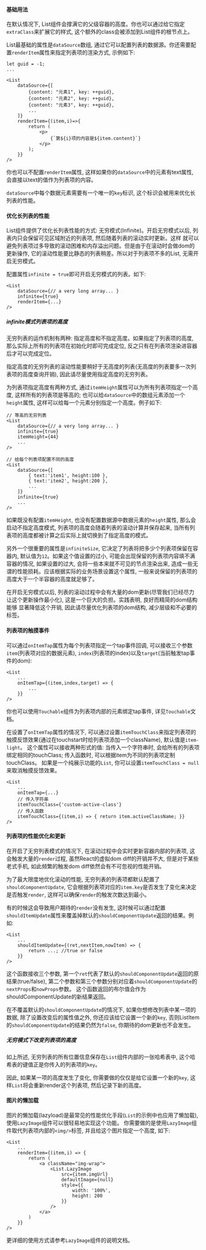 #### 基础用法

在默认情况下, List组件会撑满它的父级容器的高度。你也可以通过给它指定`extraClass`来扩展它的样式, 这个额外的class会被添加到List组件的根节点上。

List最基础的属性是`dataSource`数组, 通过它可以配置列表的数据源。你还需要配置`renderItem`属性来指定列表项的渲染方式, 示例如下:

```
let guid = -1;
...

<List
    dataSource={[
        {content: "元素1", key: ++guid},
        {content: "元素2", key: ++guid},
        {content: "元素3", key: ++guid},
        ...
    ]}
    renderItem={(item,i)=>{
        return (
            <p>
                {`第${i}项的内容是${item.content}`}
            </p>
        );
    }}
/>
```

你也可以不配置`renderItem`属性, 这样如果你的`dataSource`中的元素有text属性, 会直接以text的值作为列表项的内容。

`dataSource`中每个数据元素需要有一个唯一的`key`标识, 这个标识会被用来优化长列表的性能。

#### 优化长列表的性能

List组件提供了优化长列表性能的方式: 无穷模式(Infinite)。开启无穷模式以后, 列表内只会保留可见区域附近的列表项, 然后随着列表的滚动实时更新。这样
就可以避免列表项过多导致的滚动困难和内存溢出问题。但是由于在滚动时会做dom的更新操作, 它的滚动性能要比静态的列表稍差。所以对于列表项不多的List, 无需开启无穷模式。

配置属性`infinite = true`即可开启无穷模式的列表。如下:

```
<List
    dataSource={// a very long array... }
    infinite={true}
    renderItem={...}
/>
```

##### infinite模式列表项的高度

无穷列表的运作机制有两种: 指定高度和不指定高度。如果指定了列表项的高度, 那么实际上所有的列表项在初始化时即可完成定位, 反之只有在列表项渲染进容器后才可以完成定位。

指定高度的无穷列表的滚动性能要稍好于无高度的列表(无高度的列表要多一次列表项的高度查询开销), 因此请尽量使用指定高度的无穷列表。

为列表项指定高度有两种方式, 通过`itemHeight`属性可以为所有列表项指定一个高度, 这样所有的列表项是等高的; 也可以给`dataSource`中的数组元素添加一个`height`属性, 这样可以给每一个元素分别指定一个高度。例子如下:

```
// 等高的无穷列表
<List
    dataSource={// a very long array... }
    infinite={true}
    itemHeight={44}
    ...
/>
```

```
// 给每个列表项配置不同的高度
<List
    dataSource={[
        { text:'item1', height:100 },
        { text:'item2', height:200 },
        ...
    ]}
    infinite={true}
    ...
/>
```

如果既没有配置`itemHeight`, 也没有配置数据源中数据元素的`height`属性,
那么会启动不指定高度模式, 列表项的高度会随着列表的滚动计算并保存起来, 当所有列表项的高度都被计算之后实际上就切换到了指定高度的模式。

另外一个很重要的属性是`infiniteSize`, 它决定了列表将把多少个列表项保留在容器内, 默认值为`12`。如果这个值设置的过小, 可能会出现保留的列表项内容填不满容器的情况,
如果设置的过大, 会将一些本来就不可见的节点渲染出来, 造成一些无谓的性能损耗。应该根据实际的业务场景设置这个属性, 一般来说保留的列表项的高度大于一个半容器的高度就足够了。

在开启无穷模式以后, 列表的滚动过程中会有大量的dom更新(尽管我们已经尽力让这个更新操作最小化), 这是一个巨大的负担。实践表明, 良好而精简的dom结构能够
显著降低这个开销, 因此请尽量优化列表项的dom结构, 减少层级和不必要的标签。

#### 列表项的触摸事件

可以通过`onItemTap`属性为每个列表项指定一个tap事件回调, 可以接收三个参数`item`(列表项对应的数据元素), `index`(列表项的index)以及`target`(当前触发tap事件的dom):

```
<List
    ...
    onItemTap={(item,index,target) => {
        ...
    }}
/>
```

你也可以使用`Touchable`组件为列表项内部的元素绑定tap事件, 详见`Touchable`文档。

在设置了`onItemTap`属性的情况下, 可以通过设置`itemTouchClass`来指定列表项的触摸反馈效果(通过在touchstart时给列表项添加一个className), 默认值是`item-light`。
这个属性可以接收两种形式的值: 当传入一个字符串时, 会给所有的列表项绑定相同的touchClass; 传入函数时, 可以根据item为不同的列表项定制touchClass。
如果是一个纯展示功能的`List`, 你可以设置`itemTouchClass = null`来取消触摸反馈效果。


```
<List
    ...
    onItemTap={...}
    // 传入字符串
    itemTouchClass={'custom-active-class'}
    // 传入函数
    itemTouchClass={(item,i) => { return item.activeClassName; }}
/>
```

#### 列表项的性能优化和更新

在开启了无穷列表模式的情况下, 在滚动过程中会实时更新容器内部的列表项, 这会触发大量的`render`过程, 虽然React的虚拟dom diff的开销并不大,
但是对于某些老式手机, 如此频繁的触发dom diff依然会有不可忽视的性能开销。

为了最大限度地优化滚动的性能, 无穷列表的列表项都默认配置了`shouldComponentUpdate`, 它会根据列表项对应的`item.key`是否发生了变化来决定是否触发`render`,
这样可以确保`render`的触发次数达到最小。

有的时候这会导致用户期待的`render`没有发生, 这时候可以通过配置`shouldItemUpdate`属性来覆盖掉默认的`shouldComponentUpdate`返回的结果。例如:

```
<List
    ...
    shouldItemUpdate={(ret,nextItem,nowItem) => {
        return ...; //true or false
    }}
/>
```

这个函数接收三个参数, 第一个`ret`代表了默认的`shouldComponentUpdate`返回的原结果(true/false), 第二个参数和第三个参数分别对应着`shouldComponentUpdate`的`nextProps`和`nowProps`参数。
这个函数返回的布尔值会作为shouldComponentUpdate的新结果返回。

在不覆盖默认的`shouldComponentUpdate`的情况下, 如果你想修改列表中某一项的数据,
除了设置改变后的属性值之外, 你还应该给它设置一个新的`key`,
否则ListItem的`shouldComponentUpdate`的结果仍然为`false`, 你期待的dom更新也不会发生。

##### 无穷模式下改变列表项的高度
如上所述, 无穷列表的所有位置信息保存在`List`组件内部的一张哈希表中, 这个哈希表的键值正是你传入的列表项的`key`。

因此, 如果某一项的高度发生了变化, 你需要做的仅仅是给它设置一个新的`key`, 这样`List`将会重新render这个列表项, 然后记录下新的高度。

#### 图片的懒加载

图片的懒加载(lazyload)是最常见的性能优化手段(`List`的示例中也应用了懒加载), 使用`LazyImage`组件可以很轻易地实现这个功能。
你需要做的是使用`LazyImage`组件取代列表项内部的`<img/>`标签, 并且给这个图片指定一个高度, 如下:

```
<List
    ...
    renderItem={(item,i) => {
        return (
            <a className="img-wrap">
                <List.LazyImage
                    src={item.imgUrl}
                    defaultImage={null}
                    style={{
                        width: '100%',
                        height: 200
                    }}
                />
            </a>
        )
    }}
/>
```

更详细的使用方式请参考`LazyImage`组件的说明文档。
